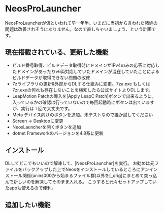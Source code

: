 # NeosProLauncher

NeosProLauncherが仮といわれて早一年半。いまだに当初から言われた諸処の問題は改善されそうにありません。なので直しちゃいましょう、という計画です。

## 現在搭載されている、更新した機能

- ビルド番号取得、ビルドデータ取得時にドメインがIPv4のみの応答に対応したドメインがあったりv6両対応していたドメインが混在していたことによるビルドデータが取得できない問題の改修
- 7zライブラリの更新&外部からDLする仕組みに変更。7za.exe もしくは7zr.exeの何れも存在しないことを検知したら公式サイトよりDLします。
- LeapMotion Patchの導入を[Apply LeapC Patch]ボタンで出来るように。入っているかの確認は行っていないので毎回起動時にボタンは出ていますが、実行は１回で大丈夫です。
- Meta デバイス向けのボタンを追加。未テストなので誰か試してください
- Screen -> Desktopに変更
- NeosLauncherを開くボタンを追加
- dotnet Frameworkのバージョンを4.8系に更新

## インストール

DLしてどこでもいいので解凍して、[NeosProLauncher]を実行。
お勧めは元ファイルをバックアップした上でNeosをインストールしているところにアンインストール関係(unins000から始まるファイル群)以外を[_orig]にまとめて突っ込んで新しいのを解凍してそのまま入れる。
こうすると元々セットアップしていたappも使えるので便利。 
## 追加したい機能

